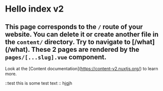 <!-- ./content/index.md -->
# Hello index v2
This page corresponds to the `/` route of your website. You can delete it or create another file in the `content/` directory. 
Try to navigate to \[/what\](/what). These 2 pages are rendered by the `pages/[...slug].vue` component.
---
Look at the \[Content documentation\](https://content-v2.nuxtjs.org/) to learn more.

::test
this is some test text
::
hjgjh